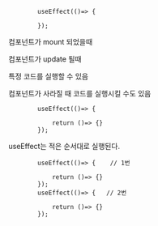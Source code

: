 ```
        useEffect(()=> {
            
        });
```

컴포넌트가 mount 되었을때

컴포넌트가 update 될때

특정 코드를 실행할 수 있음



컴포넌트가 사라질 때 코드를 실행시킬 수도 있음

```
        useEffect(()=> {
            
            return ()=> {}
        });
```



useEffect는 적은 순서대로 실행된다.

```
        useEffect(()=> {    // 1번
            
            return ()=> {}
        });
        useEffect(()=> {   // 2번
            
            return ()=> {}
        });
```

